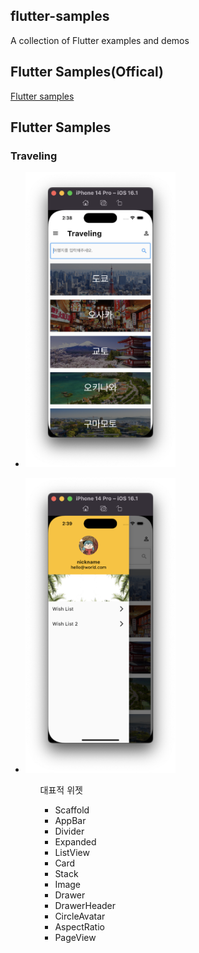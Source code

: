 ## flutter-samples
A collection of Flutter examples and demos

## Flutter Samples(Offical)
[Flutter samples](https://flutter.github.io/samples/#)

## Flutter Samples


### Traveling 

<ul>
<li style="display:line;width:50%;">

![image](https://github.com/keemeesuu/flutter-samples/blob/main/images/food_recipe_01.png)

</li>
<li style="display:line;width:50%;">

![image](https://github.com/keemeesuu/flutter-samples/blob/main/images/food_recipe_02.png)

</li>
<ul>

대표적 위젯
- Scaffold
- AppBar
- Divider
- Expanded
- ListView
- Card
- Stack
- Image
- Drawer
- DrawerHeader
- CircleAvatar
- AspectRatio
- PageView




<!--
reference
https://github.com/diegoveloper/flutter-samples
-->